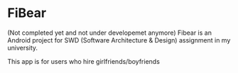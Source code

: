# FiBear 
(Not completed yet and not under developemet anymore)
Fibear is an Android project for SWD (Software Architecture & Design) assignment in my university.

This app is for users who hire girlfriends/boyfriends 

